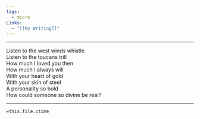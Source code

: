```yaml
---
tags:
  - micro
Links:
  - "[[My Writing]]"
---
```

- - -

Listen to the west winds whistle  
Listen to the toucans trill  
How much I loved you then  
How much I always will  
With your heart of gold  
With your skin of steel  
A personality so bold  
How could someone so divine be real?







- - -
`=this.file.ctime`